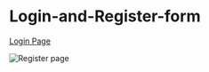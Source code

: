 # Login-and-Register-form

[Login Page](https://user-images.githubusercontent.com/31654130/227937593-fab1cc36-e59e-4c4c-93b7-af90bbadc922.png)

![Register page](https://user-images.githubusercontent.com/31654130/227937621-ebbe3aa5-ad33-4b87-ba1b-4cfd0372a268.png)
